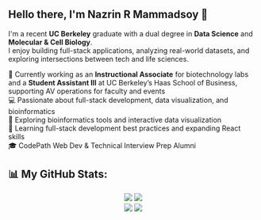 ## Hello there, I'm Nazrin R Mammadsoy 👋

I'm a recent **UC Berkeley** graduate with a dual degree in **Data Science** and **Molecular & Cell Biology**.  
I enjoy building full-stack applications, analyzing real-world datasets, and exploring intersections between tech and life sciences.

🔬 Currently working as an **Instructional Associate** for biotechnology labs and a **Student Assistant III** at UC Berkeley’s Haas School of Business, supporting AV operations for faculty and events  
💻 Passionate about full-stack development, data visualization, and bioinformatics  
🧬 Exploring bioinformatics tools and interactive data visualization  
🌱 Learning full-stack development best practices and expanding React skills  
🎓 CodePath Web Dev & Technical Interview Prep Alumni

<!--
**amdissa/amdissa** is a ✨ _special_ ✨ repository because its `README.md` (this file) appears on your GitHub profile.

Here are some ideas to get you started:

- 🔭 I’m currently working on ...
- 🌱 I’m currently learning ...
- 👯 I’m looking to collaborate on ...
- 🤔 I’m looking for help with ...
- 💬 Ask me about ...
- 📫 How to reach me: ...
- 😄 Pronouns: ...
- ⚡ Fun fact: ...
-->





## 📊 My GitHub Stats:
<div align="center">
  <img src="https://github-readme-stats.anuraghazra1.vercel.app/api?username=amdissa&show_icons=true&bg_color=ffffff&title_color=00a000&text_color=000000&icon_color=00a000" />
  <img src="https://github-readme-streak-stats.herokuapp.com/?user=amdissa&theme=default&hide_border=false&ring=3fb950&fire=3fb950&currStreakLabel=3fb950" />
</div>

<div align="center">
  <img align="center" src="https://github-readme-stats.anuraghazra1.vercel.app/api?username=amdissa&show_icons=true&bg_color=ffffff&title_color=00a000&text_color=000000&icon_color=00a000" />
  <img align="center" src="https://github-readme-streak-stats.herokuapp.com/?user=amdissa&background=FFFFFF&ring=00a000&fire=00a000&currStreakLabel=00a000&sideNums=000000&sideLabels=000000&dates=666666" />
</div>




